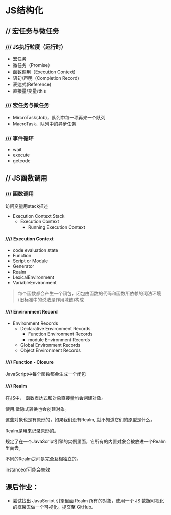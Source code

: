 # JS结构化
## // 宏任务与微任务

### /// JS执行粒度（运行时）

- 宏任务
- 微任务（Promise）
- 函数调用（Execution Context)
- 语句/声明（Completion Record)
- 表达式(Reference)
- 直接量/变量/this



### /// 宏任务与微任务

- MircroTask(Job)，队列中每一项再来一个队列
- MacroTask，队列中的异步任务

### /// 事件循环

- wait
- execute
- getcode



## // JS函数调用

### /// 函数调用

访问变量用stack描述

- Execution Context Stack
    - Execution Context
        - Running Execution Context

#### //// Execution Context

- code evaluation state
- Function
- Script or Module
- Generator
- Realm
- LexicalEnvironment
- VariableEnvironment

> 每个函数都会产生一个闭包，闭包由函数的代码和函数所依赖的词法环境(旧标准中的说法是作用域链)构成

#### //// Environment Record

- Environment Records
    - Declarative Environment Records
        - Function Environment Records
        - module Environment Records
    - Global Environment Records
    - Object Environment Records



#### //// Function - Closure

JavaScript中每个函数都会生成一个闭包

#### //// Realm

在JS中， 函数表达式和对象直接量均会创建对象。

使用.做隐式转换也会创建对象。

这些对象也是有原形的，如果我们没有Realm, 就不知道它们的原型是什么。



Realm是用来记录原形的。

规定了在一个JavaScript引擎的实例里面，它所有的内置对象会被放进一个Realm里面去。

不同的Realm之间是完全互相独立的。

instanceof可能会失效


## 课后作业：

- 尝试找出 JavaScript 引擎里面 Realm 所有的对象，使用一个 JS 数据可视化的框架去做一个可视化。提交至 GitHub。
